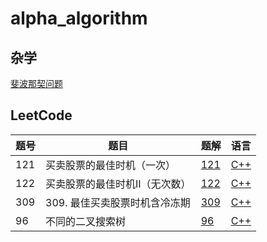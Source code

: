 # alpha_algorithm

## 杂学

[斐波那契问题](./fibonacci/readmd.md)

## LeetCode
| 题号 | 题目                 | 题解              | 语言               |
| ---- | -------------------- | ----------------- | ------------------ |
| 121  | 买卖股票的最佳时机（一次）   | [121](leetcode/121/121.md) | [C++](leetcode/121/121.cpp) |
| 122  | 买卖股票的最佳时机II（无次数） | [122](leetcode/122/122.md) | [C++](leetcode/122/122.cpp) |
| 309  | 309. 最佳买卖股票时机含冷冻期 | [309](leetcode/309/309.md) | [C++](leetcode/309/309.cpp) |
| 96  | 不同的二叉搜索树 | [96](leetcode/96/96.md) | [C++](leetcode/96/96.cpp) |
